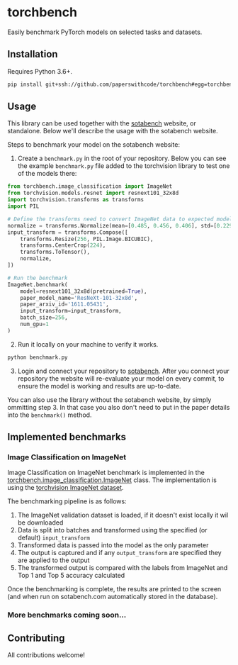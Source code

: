 # torchbench

Easily benchmark PyTorch models on selected tasks and datasets. 

## Installation

Requires Python 3.6+. 

```bash
pip install git+ssh://github.com/paperswithcode/torchbench#egg=torchbench
```

## Usage

This library can be used together with the [sotabench](https://sotabench.com) website, or standalone. Below we'll describe the usage with the sotabench website. 

Steps to benchmark your model on the sotabench website:

1) Create a `benchmark.py` in the root of your repository. Below you can see the example `benchmark.py` file added to the torchvision library to test one of the models there:

```python
from torchbench.image_classification import ImageNet
from torchvision.models.resnet import resnext101_32x8d
import torchvision.transforms as transforms
import PIL

# Define the transforms need to convert ImageNet data to expected model input
normalize = transforms.Normalize(mean=[0.485, 0.456, 0.406], std=[0.229, 0.224, 0.225])
input_transform = transforms.Compose([
    transforms.Resize(256, PIL.Image.BICUBIC),
    transforms.CenterCrop(224),
    transforms.ToTensor(),
    normalize,
])

# Run the benchmark
ImageNet.benchmark(
    model=resnext101_32x8d(pretrained=True),
    paper_model_name='ResNeXt-101-32x8d',
    paper_arxiv_id='1611.05431',
    input_transform=input_transform,
    batch_size=256,
    num_gpu=1
)

```

2) Run it locally on your machine to verify it works. 

```bash
python benchmark.py
```

3) Login and connect your repository to [sotabench](https://sotabench.com/add-model). After you connect your repository the website will re-evaluate your model on every commit, to ensure the model is working and results are up-to-date.  

You can also use the library without the sotabench website, by simply ommitting step 3. In that case you also don't need to put in the paper details into the `benchmark()` method. 

## Implemented benchmarks

### Image Classification on ImageNet

Image Classification on ImageNet benchmark is implemented in the [torchbench.image_classification.ImageNet](https://github.com/paperswithcode/torchbench/blob/master/torchbench/image_classification/imagenet.py) class. The implementation is using the [torchvision ImageNet dataset](https://pytorch.org/docs/stable/torchvision/datasets.html#imagenet). 

The benchmarking pipeline is as follows:

1. The ImageNet validation dataset is loaded, if it doesn't exist locally it wil be downloaded
2. Data is split into batches and transformed using the specified (or default) `input_transform`
3. Transformed data is passed into the model as the only parameter
4. The output is captured and if any `output_transform` are specified they are applied to the output
5. The transformed output is compared with the labels from ImageNet and Top 1 and Top 5 accuracy calculated

Once the benchmarking is complete, the results are printed to the screen (and when run on sotabench.com automatically stored in the database). 

### More benchmarks coming soon... 

## Contributing

All contributions welcome!



